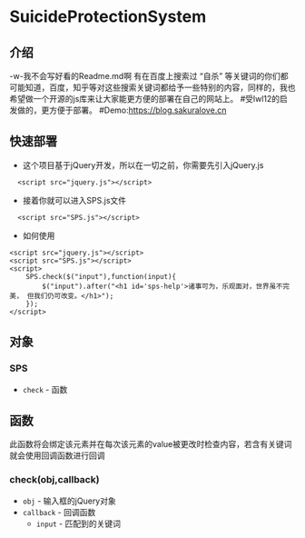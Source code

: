 # SuicideProtectionSystem
介绍
-------------
-w-我不会写好看的Readme.md啊
有在百度上搜索过 “自杀” 等关键词的你们都可能知道，百度，知乎等对这些搜索关键词都给予一些特别的内容，同样的，我也希望做一个开源的js库来让大家能更方便的部署在自己的网站上。
#受lwl12的启发做的，更方便于部署。
#Demo:https://blog.sakuralove.cn

快速部署
-------------
* 这个项目基于jQuery开发，所以在一切之前，你需要先引入jQuery.js
```
  <script src="jquery.js"></script>
```
* 接着你就可以进入SPS.js文件
```
  <script src="SPS.js"></script>
```
* 如何使用
```
<script src="jquery.js"></script>
<script src="SPS.js"></script>
<script>
    SPS.check($("input"),function(input){
        $("input").after("<h1 id='sps-help'>诸事可为，乐观面对，世界虽不完美， 但我们仍可改变。</h1>");
    });
</script>
```

对象
-------------
### SPS
- `check` - 函数

函数
-------------

此函数将会绑定该元素并在每次该元素的value被更改时检查内容，若含有关键词就会使用回调函数进行回调

### check(obj,callback)
- `obj` - 输入框的jQuery对象
- `callback` - 回调函数
    - `input` - 匹配到的关键词
